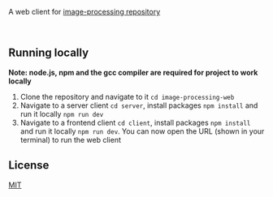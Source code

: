 A web client for [image-processing repository](https://github.com/HrvojeCosic/image-processing)

<br>

## Running locally
<b>Note: node.js, npm and the gcc compiler are required for project to work locally</b>
1) Clone the repository and navigate to it `cd image-processing-web`
2) Navigate to a server client `cd server`, install packages `npm install` and run it locally `npm run dev` 
3) Navigate to a frontend client `cd client`, install packages `npm install` and run it locally `npm run dev`. You can now open the URL (shown in your terminal) to run the web client


## License
[MIT](https://choosealicense.com/licenses/mit/)
